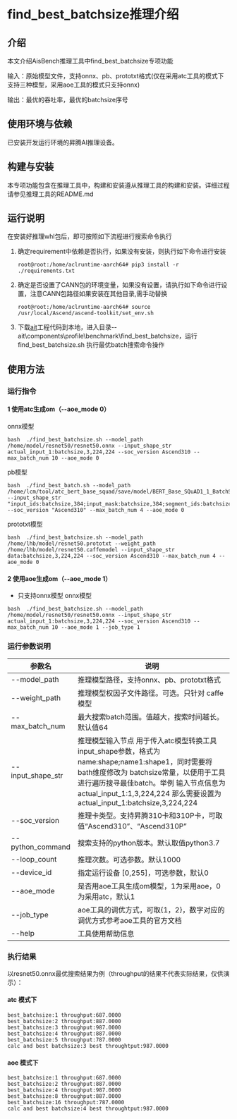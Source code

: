 # find_best_batchsize推理介绍

## 介绍
本文介绍AisBench推理工具中find_best_batchsize专项功能

输入：原始模型文件，支持onnx、pb、prototxt格式(仅在采用atc工具的模式下支持三种模型，采用aoe工具的模式只支持onnx)

输出：最优的吞吐率，最优的batchsize序号

## 使用环境与依赖
已安装开发运行环境的昇腾AI推理设备。

## 构建与安装
本专项功能包含在推理工具中，构建和安装遵从推理工具的构建和安装。详细过程请参见推理工具的README.md

## 运行说明
在安装好推理whl包后，即可按照如下流程进行搜索命令执行
1. 确定requirement中依赖是否执行，如果没有安装，则执行如下命令进行安装
    ```
    root@root:/home/aclruntime-aarch64# pip3 install -r ./requirements.txt
    ```

2. 确定是否设置了CANN包的环境变量，如果没有设置，请执行如下命令进行设置，注意CANN包路径如果安装在其他目录,需手动替换
    ```
    root@root:/home/aclruntime-aarch64# source  /usr/local/Ascend/ascend-toolkit/set_env.sh
    ```

3. 下载[ait](https://gitee.com/ascend/ait)工程代码到本地，进入目录--ait\components\profile\benchmark\find_best_batchsize，运行find_best_batchsize.sh 执行最优batch搜索命令操作

## 使用方法

 ### 运行指令
 #### 1 使用atc生成om（--aoe_mode 0）
 onnx模型
```
bash  ./find_best_batchsize.sh --model_path /home/model/resnet50/resnet50.onnx --input_shape_str actual_input_1:batchsize,3,224,224 --soc_version Ascend310 --max_batch_num 10 --aoe_mode 0
```
pb模型
```
bash  ./find_best_batch.sh --model_path /home/lcm/tool/atc_bert_base_squad/save/model/BERT_Base_SQuAD1_1_BatchSize_None.pb --input_shape_str "input_ids:batchsize,384;input_mask:batchsize,384;segment_ids:batchsize,384" --soc_version "Ascend310" --max_batch_num 4 --aoe_mode 0
```
prototxt模型
```
bash  ./find_best_batchsize.sh --model_path /home/lhb/model/resnet50.prototxt --weight_path /home/lhb/model/resnet50.caffemodel --input_shape_str data:batchsize,3,224,224 --soc_version Ascend310 --max_batch_num 4 --aoe_mode 0
```
 #### 2 使用aoe生成om（--aoe_mode 1）
- 只支持onnx模型
 onnx模型
```
bash  ./find_best_batchsize.sh --model_path /home/model/resnet50/resnet50.onnx --input_shape_str actual_input_1:batchsize,3,224,224 --soc_version Ascend310 --max_batch_num 10 --aoe_mode 1 --job_type 1
```

### 运行参数说明

| 参数名   | 说明                            |
| -------- | ------------------------------- |
| --model_path  | 推理模型路径，支持onnx、pb、prototxt格式           |
| --weight_path  | 推理模型权因子文件路径。可选。只针对 caffe模型           |
| --max_batch_num | 最大搜索batch范围。值越大，搜索时间越长。默认值64      |
| --input_shape_str  | 推理模型输入节点 用于传入atc模型转换工具input_shape参数，格式为 name:shape;name1:shape1，同时需要将bath维度修改为 batchsize常量，以便用于工具进行遍历搜寻最佳batch。举例  输入节点信息为 actual_input_1:1,3,224,224  那么需要设置为 actual_input_1:batchsize,3,224,224        |
| --soc_version | 推理卡类型。支持昇腾310卡和310P卡，可取值“Ascend310”、“Ascend310P”                |
| --python_command | 搜索支持的python版本。默认取值python3.7      |
| --loop_count   | 推理次数。可选参数。默认1000 |
| --device_id   | 指定运行设备 [0,255]，可选参数，默认0 |
| --aoe_mode |是否用aoe工具生成om模型，1为采用aoe，0为采用atc，默认1|
| --job_type|aoe工具的调优方式，可取{1，2}，数字对应的调优方式参考aoe工具的官方文档|
| --help| 工具使用帮助信息                  |

### 执行结果

以resnet50.onnx最优搜索结果为例（throughput的结果不代表实际结果，仅供演示）：
#### atc 模式下
```
best_batchsize:1 throughput:687.0000
best_batchsize:2 throughput:887.0000
best_batchsize:3 throughput:987.0000
best_batchsize:4 throughput:887.0000
best_batchsize:5 throughput:787.0000
calc and best batchsize:3 best throughtput:987.0000
```
#### aoe 模式下
```
best_batchsize:1 throughput:687.0000
best_batchsize:2 throughput:887.0000
best_batchsize:4 throughput:987.0000
best_batchsize:8 throughput:887.0000
best_batchsize:16 throughput:787.0000
calc and best batchsize:4 best throughtput:987.0000
```
